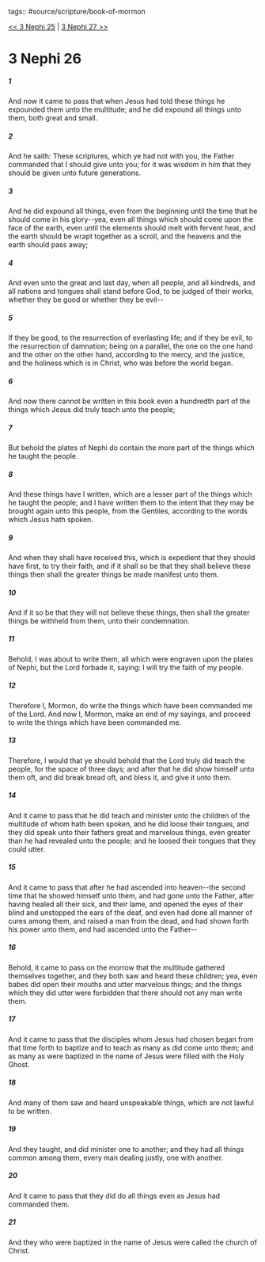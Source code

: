 tags:: #source/scripture/book-of-mormon

[<< 3 Nephi 25](book-of-mormon/11_3_Nephi/3_Nephi_25.md) | [3 Nephi 27 >>](book-of-mormon/11_3_Nephi/3_Nephi_27.md)

# 3 Nephi 26

##### 1

And now it came to pass that when Jesus had told these things he expounded them unto the multitude; and he did expound all things unto them, both great and small.

##### 2

And he saith: These scriptures, which ye had not with you, the Father commanded that I should give unto you; for it was wisdom in him that they should be given unto future generations.

##### 3

And he did expound all things, even from the beginning until the time that he should come in his glory--yea, even all things which should come upon the face of the earth, even until the elements should melt with fervent heat, and the earth should be wrapt together as a scroll, and the heavens and the earth should pass away;

##### 4

And even unto the great and last day, when all people, and all kindreds, and all nations and tongues shall stand before God, to be judged of their works, whether they be good or whether they be evil--

##### 5

If they be good, to the resurrection of everlasting life; and if they be evil, to the resurrection of damnation; being on a parallel, the one on the one hand and the other on the other hand, according to the mercy, and the justice, and the holiness which is in Christ, who was before the world began.

##### 6

And now there cannot be written in this book even a hundredth part of the things which Jesus did truly teach unto the people;

##### 7

But behold the plates of Nephi do contain the more part of the things which he taught the people.

##### 8

And these things have I written, which are a lesser part of the things which he taught the people; and I have written them to the intent that they may be brought again unto this people, from the Gentiles, according to the words which Jesus hath spoken.

##### 9

And when they shall have received this, which is expedient that they should have first, to try their faith, and if it shall so be that they shall believe these things then shall the greater things be made manifest unto them.

##### 10

And if it so be that they will not believe these things, then shall the greater things be withheld from them, unto their condemnation.

##### 11

Behold, I was about to write them, all which were engraven upon the plates of Nephi, but the Lord forbade it, saying: I will try the faith of my people.

##### 12

Therefore I, Mormon, do write the things which have been commanded me of the Lord. And now I, Mormon, make an end of my sayings, and proceed to write the things which have been commanded me.

##### 13

Therefore, I would that ye should behold that the Lord truly did teach the people, for the space of three days; and after that he did show himself unto them oft, and did break bread oft, and bless it, and give it unto them.

##### 14

And it came to pass that he did teach and minister unto the children of the multitude of whom hath been spoken, and he did loose their tongues, and they did speak unto their fathers great and marvelous things, even greater than he had revealed unto the people; and he loosed their tongues that they could utter.

##### 15

And it came to pass that after he had ascended into heaven--the second time that he showed himself unto them, and had gone unto the Father, after having healed all their sick, and their lame, and opened the eyes of their blind and unstopped the ears of the deaf, and even had done all manner of cures among them, and raised a man from the dead, and had shown forth his power unto them, and had ascended unto the Father--

##### 16

Behold, it came to pass on the morrow that the multitude gathered themselves together, and they both saw and heard these children; yea, even babes did open their mouths and utter marvelous things; and the things which they did utter were forbidden that there should not any man write them.

##### 17

And it came to pass that the disciples whom Jesus had chosen began from that time forth to baptize and to teach as many as did come unto them; and as many as were baptized in the name of Jesus were filled with the Holy Ghost.

##### 18

And many of them saw and heard unspeakable things, which are not lawful to be written.

##### 19

And they taught, and did minister one to another; and they had all things common among them, every man dealing justly, one with another.

##### 20

And it came to pass that they did do all things even as Jesus had commanded them.

##### 21

And they who were baptized in the name of Jesus were called the church of Christ.

